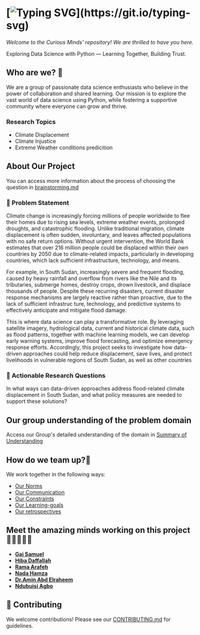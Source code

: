 # [![Typing SVG](https://readme-typing-svg.herokuapp.com?font=Fira+Code&weight=600&size=32&pause=1000&color=318BB6&center=true&width=435&lines=The+Curious+Minds💡!)](https://git.io/typing-svg)

*Welcome to the Curious Minds' repository! We are thrilled to have you here.*

Exploring Data Science with Python — Learning Together, Building Trust.

## Who are we? 🌟

We are a group of passionate data science enthusiasts who believe in the power
 of collaboration and shared learning. Our mission is to explore the vast world
  of data science using Python, while fostering a supportive community where
   everyone can grow and thrive.

### Research Topics

- Climate Displacement
- Climate Injustice
- Extreme Weather conditions predicition

## About Our Project

You can access more information about the process of choosing the question in [brainstorming.md](0_domain_study/brainstorming.md)

### 🚀 Problem Statement

Climate change is increasingly forcing millions of people worldwide to flee their
homes due to rising sea levels, extreme weather events, prolonged droughts, and
catastrophic flooding. Unlike traditional migration, climate displacement is
often sudden, involuntary, and leaves affected populations with no safe return
options. Without urgent intervention, the World Bank estimates that over 216
million people could be displaced within their own countries by 2050 due to
climate-related impacts, particularly in
developing countries, which lack sufficient infrastructure, technology, and means.

For example, in South Sudan, increasingly severe and frequent flooding, caused
by heavy rainfall and overflow from rivers like the Nile and its tributaries,
submerge homes, destroy crops, drown livestock, and displace thousands of people.
Despite these recurring disasters, current disaster response mechanisms are
largely reactive rather than proactive, due to the lack of sufficient infrastruc
ture, technology, and predictive systems to effectively anticipate and mitigate
flood damage.

This is where data science can play a transformative role. By leveraging
satellite imagery, hydrological data, current and historical climate data, such
as flood patterns, together with machine learning models, we can develop early
warning systems, improve flood forecasting, and optimize emergency response
efforts. Accordingly, this project seeks to investigate how data-driven
approaches could help reduce displacement, save lives, and protect livelihoods
in vulnerable regions of South Sudan, as well as other countries

### 🔬 Actionable Research Questions

In what ways can data-driven approaches address flood-related climate
 displacement
in South Sudan, and what policy measures are needed to support these solutions?

## Our group understanding of the problem domain

Access our Group's detailed understanding of the domain in [Summary of Understanding](0_domain_study/guide.md)

## How do we team up?🤝

We work together in the following ways:

- [Our Norms](https://github.com/MIT-Emerging-Talent/ET6-CDSP-group-01-repo/blob/main/collaboration/README.md)
- [Our Communication](https://github.com/MIT-Emerging-Talent/ET6-CDSP-group-01-repo/blob/main/collaboration/communication.md)
- [Our Constraints](https://github.com/MIT-Emerging-Talent/ET6-CDSP-group-01-repo/blob/main/collaboration/constraints.md)
- [Our Learning-goals](https://github.com/MIT-Emerging-Talent/ET6-CDSP-group-01-repo/blob/main/collaboration/learning_goals.md)
- [Our retrospectives](https://github.com/MIT-Emerging-Talent/ET6-CDSP-group-01-repo/blob/main/collaboration/retrospective.md)

## Meet the amazing minds working on this project👩🏻‍🤝‍👨🏿

- [__Gai Samuel__](https://github.com/GaiSamuel)
- [__Hiba Daffallah__](https://github.com/Hiba-Daffallah)
- [__Rama Arafeh__](https://github.com/RamaBio20)
- [__Nada Hamza__](https://github.com/Nadaali1232)
- [__Dr.Amin Abd Elraheem__](https://github.com/Dr-Amin-K)
- [__Ndubuisi Agbo__](https://github.com/ndubuisia)

## 🤝 Contributing

We welcome contributions! Please see our [CONTRIBUTING.md](CONTRIBUTING.md) for
guidelines.
